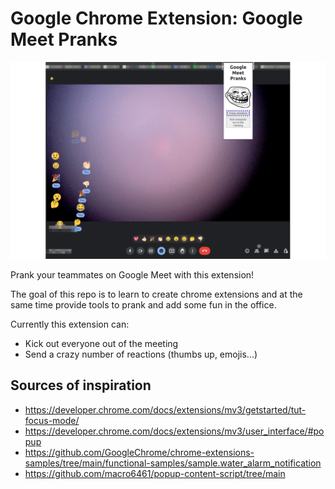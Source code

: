 # Google Chrome Extension: Google Meet Pranks

![screenshot](screenshots/google_meet_prank_screenshot.png)

Prank your teammates on Google Meet with this extension!

The goal of this repo is to learn to create chrome extensions and at the same time provide tools
to prank and add some fun in the office.

Currently this extension can:

- Kick out everyone out of the meeting
- Send a crazy number of reactions (thumbs up, emojis...)

## Sources of inspiration

- <https://developer.chrome.com/docs/extensions/mv3/getstarted/tut-focus-mode/>
- <https://developer.chrome.com/docs/extensions/mv3/user_interface/#popup>
- <https://github.com/GoogleChrome/chrome-extensions-samples/tree/main/functional-samples/sample.water_alarm_notification>
- <https://github.com/macro6461/popup-content-script/tree/main>
